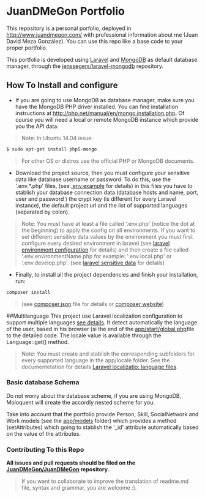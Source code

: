 # JuanDMeGon Portfolio

This repository is a personal porfolio, deployed in http://www.juandmegon.com/ with professional information about me (Juan David Meza González). You can use this repo like a base code to your proper portfolio.

This portfolio is developed using [Laravel](http://laravel.com/) and [MongoDB](http://www.mongodb.org/) as default database manager, through the [jenssegers/laravel-mongodb](https://github.com/jenssegers/laravel-mongodb) repository.

## How To Install and configure

- If you are going to use MongoDB as database manager, make sure you have the MongoDB PHP driver installed. You can find installation instructions at http://php.net/manual/en/mongo.installation.php. Of course you will need a local or remote MongoDB instance which provide you the API data.

>Note: In Ubuntu 14.04 issue:
```sh
$ sudo apt-get install php5-mongo
```
>For other OS or distros use the official PHP or MongoDB documents.

- Download the project source, then you must configure your sensitive data like database username or password. To do this, use the '.env.*.php' files, (see [.env.example](.env.example) for details) in this files you have to stablish your database connection data (database hosts and name, port, user and password ) the crypt key (is different for every Laravel instance), the default project url and the list of supported languages (separated by colon).

>Note: You must have at least a file called '.env.php' (notice the dot at the beginning) to apply the config on all environments.
>If you want to set different sensitive data values by the environment you must first configure every desired environment in laravel (see [laravel environment configuration](http://laravel.com/docs/4.2/configuration#environment-configuration) for details) and then create a file called '.env.environmentName.php for example: '.env.local.php' or '.env.develop.php'. (see [laravel sensitive data](http://laravel.com/docs/4.2/configuration#protecting-sensitive-configuration) for details)

- Finally, to install all the project dependencies and finish your installation, run:
```sh
composer install
```
> (see [composer.json](composer.json) file for details or [composer website](https://getcomposer.org/))

##Multilanguage
This project use Laravel localization configuration to support multiple languages [see details](http://laravel.com/docs/4.2/localization). It detect automatically the language of the user, based in his browser (si the end of the [app/start/global.php](app/start/global.php)file to the detailed code. The locale value is available through the Language::get() method.

>Note: You must create and stablish the corresponding subfolders for every supported language in the app/locale folder. See the documentetation for details [Laravel localizatio: language files](http://laravel.com/docs/4.2/localization#language-files).

### Basic database Schema
Do not worry about the database scheme, if you are using MongoDB, Moloquent will create the accordly nested scheme for you.
        
Take into account that the portfolio provide Person, Skill, SocialNetwork and Work models (see the [app/models](app/models) folder) which provides a method (setAttributes) which going to stablish the '_id' attribute automatically based on the value of the attributes.

### Contributing To this Repo

**All issues and pull requests should be filed on the [JuanDMeGon/JuanDMeGon](https://github.com/JuanDMeGon/JuanDMeGon) repository.**

> If you want to collaborate to improve the translation of readme.md file, syntax and grammar, you are welcome :).
